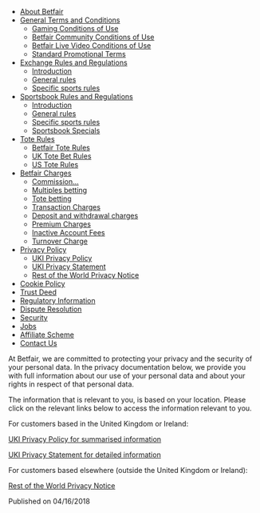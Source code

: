 [](#)

[](javascript:window.print() "Print")[](# "Download")

* [About Betfair](https://www.betfair.com/aboutUs/)
* [General Terms and Conditions](https://www.betfair.com/aboutUs/Terms.and.Conditions/)
    * [Gaming Conditions of Use](https://www.betfair.com/aboutUs/Terms.and.Conditions/#Gaming)
    * [Betfair Community Conditions of Use](https://www.betfair.com/aboutUs/Terms.and.Conditions/#Forum)
    * [Betfair Live Video Conditions of Use](https://www.betfair.com/aboutUs/Terms.and.Conditions/#Livevideo)
    * [Standard Promotional Terms](https://www.betfair.com/aboutUs/Terms.and.Conditions/#Promoterms)
* [Exchange Rules and Regulations](https://www.betfair.com/aboutUs/Rules.and.Regulations/)
    * [Introduction](https://www.betfair.com/aboutUs/Rules.and.Regulations/#rulesparta)
    * [General rules](https://www.betfair.com/aboutUs/Rules.and.Regulations/#rulespartb)
    * [Specific sports rules](https://www.betfair.com/aboutUs/Rules.and.Regulations/#rulespartc)
* [Sportsbook Rules and Regulations](https://www.betfair.com/aboutUs/Sportsbook.Rules.And.Regulations/)
    * [Introduction](https://www.betfair.com/aboutUs/Sportsbook.Rules.And.Regulations#sportsbookparta)
    * [General rules](https://www.betfair.com/aboutUs/Sportsbook.Rules.And.Regulations#sportsbookpartb)
    * [Specific sports rules](https://www.betfair.com/aboutUs/Sportsbook.Rules.And.Regulations#sportsbookpartc)
    * [Sportsbook Specials](https://www.betfair.com/aboutUs/Sportsbook.Rules.And.Regulations#sportsbookpartd)
* [Tote Rules](https://www.betfair.com/aboutUs/Tote.Rules/)
    * [Betfair Tote Rules](https://www.betfair.com/aboutUs/Tote.Rules/#rule1)
    * [UK Tote Bet Rules](https://www.betfair.com/aboutUs/Tote.Rules/#rule2)
    * [US Tote Rules](https://www.betfair.com/aboutUs/Tote.Rules/#rule3)
* [Betfair Charges](https://www.betfair.com/aboutUs/Betfair.Charges/)
    * [Commission...](https://www.betfair.com/aboutUs/Betfair.Charges/#charges1)
    * [Multiples betting](https://www.betfair.com/aboutUs/Betfair.Charges/#charges2)
    * [Tote betting](https://www.betfair.com/aboutUs/Betfair.Charges/#charges3)
    * [Transaction Charges](https://www.betfair.com/aboutUs/Betfair.Charges/#charges4)
    * [Deposit and withdrawal charges](https://www.betfair.com/aboutUs/Betfair.Charges/#charges5)
    * [Premium Charges](https://www.betfair.com/aboutUs/Betfair.Charges/#charges6)
    * [Inactive Account Fees](https://www.betfair.com/aboutUs/Betfair.Charges/#charges7)
    * [Turnover Charge](https://www.betfair.com/aboutUs/Betfair.Charges/#charges8)
* [Privacy Policy](https://www.betfair.com/aboutUs/Privacy.Policy/)
    * [UKI Privacy Policy](https://www.betfair.com/aboutUs/Privacy.Policy/UKI.Privacy.Policy/)
    * [UKI Privacy Statement](https://www.betfair.com/aboutUs/Privacy.Policy/UKI.Privacy.Statement/)
    * [Rest of the World Privacy Notice](https://www.betfair.com/aboutUs/Privacy.Policy/RestOfTheWorld.PrivacyNotice/)
* [Cookie Policy](https://www.betfair.com/aboutUs/Cookie.Policy/)
* [Trust Deed](https://www.betfair.com/aboutUs/Trust.Deed/)
* [Regulatory Information](https://www.betfair.com/aboutUs/Regulatory.Information/)
* [Dispute Resolution](https://www.betfair.com/aboutUs/Dispute.Resolution/)
* [Security](https://www.betfair.com/aboutUs/Security/)
* [Jobs](https://www.betfair.com/aboutUs/Jobs/)
* [Affiliate Scheme](https://www.betfair.com/aboutUs/Affiliate.Scheme/)
* [Contact Us](https://www.betfair.com/aboutUs/Contact.Us/)

At Betfair, we are committed to protecting your privacy and the security of your personal data. In the privacy documentation below, we provide you with full information about our use of your personal data and about your rights in respect of that personal data.

The information that is relevant to you, is based on your location. Please click on the relevant links below to access the information relevant to you.

For customers based in the United Kingdom or Ireland:

[UKI Privacy Policy for summarised information](https://www.betfair.com/aboutUs/Privacy.Policy/UKI.Privacy.Policy/)

[UKI Privacy Statement for detailed information](https://www.betfair.com/aboutUs/Privacy.Policy/UKI.Privacy.Statement/)

For customers based elsewhere (outside the United Kingdom or Ireland):

[Rest of the World Privacy Notice](https://www.betfair.com/aboutUs/Privacy.Policy/RestOfTheWorld.PrivacyNotice/)

Published on 04/16/2018